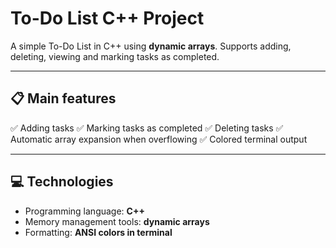 # To-Do List C++ Project

A simple To-Do List in C++ using **dynamic arrays**.
Supports adding, deleting, viewing and marking tasks as completed.

---

## 📋 Main features

✅ Adding tasks
✅ Marking tasks as completed
✅ Deleting tasks
✅ Automatic array expansion when overflowing
✅ Colored terminal output

---

## 💻 Technologies

- Programming language: **C++**
- Memory management tools: **dynamic arrays**
- Formatting: **ANSI colors in terminal**

